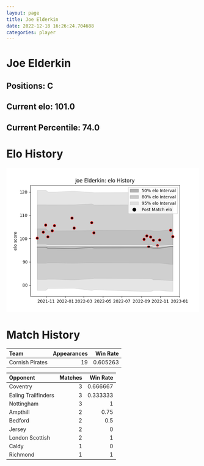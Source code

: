 ```yaml
---  
layout: page  
title: Joe Elderkin  
date: 2022-12-18 16:26:24.704688  
categories: player  
---
```

# Joe Elderkin

## Positions: C

## Current elo: 101.0

## Current Percentile: 74.0

# Elo History


![elo history](history_JoeElderkin.png)
# Match History


| Team            |   Appearances |   Win Rate |
|:----------------|--------------:|-----------:|
| Cornish Pirates |            19 |   0.605263 |

| Opponent            |   Matches |   Win Rate |
|:--------------------|----------:|-----------:|
| Coventry            |         3 |   0.666667 |
| Ealing Trailfinders |         3 |   0.333333 |
| Nottingham          |         3 |   1        |
| Ampthill            |         2 |   0.75     |
| Bedford             |         2 |   0.5      |
| Jersey              |         2 |   0        |
| London Scottish     |         2 |   1        |
| Caldy               |         1 |   0        |
| Richmond            |         1 |   1        |